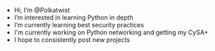 - Hi, I’m @Polkatwist
- I’m interested in learning Python in depth
- I’m currently learning best security practices
- I'm currently working on Python networking and getting my CySA+  
- I hope to consistently post new projects

<!---
Polkatwist/Polkatwist is a ✨ special ✨ repository because its `README.md` (this file) appears on your GitHub profile.
You can click the Preview link to take a look at your changes.
--->
